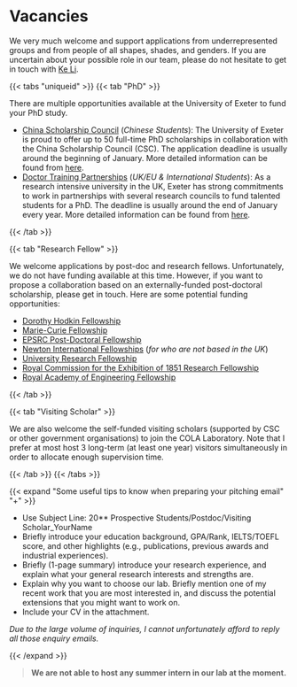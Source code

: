 # Vacancies

We very much welcome and support applications from underrepresented groups and from people of all shapes, shades, and genders. If you are uncertain about your possible role in our team, please do not hesitate to get in touch with [Ke Li](k.li@exeter.ac.uk).

{{< tabs "uniqueid" >}}
{{< tab "PhD" >}}

There are multiple opportunities available at the University of Exeter to fund your PhD study.
- <ins>China Scholarship Council</ins> (_Chinese Students_): The University of Exeter is proud to offer up to 50 full-time PhD scholarships in collaboration with the China Scholarship Council (CSC). The application deadline is usually around the beginning of January. More detailed information can be found from [here](https://www.exeter.ac.uk/pg-research/csc-scholarships/).
- <ins>Doctor Training Partnerships</ins> (_UK/EU \& International Students_): As a research intensive university in the UK, Exeter has strong commitments to work in partnerships with several research councils to fund talented students for a PhD. The deadline is usually around the end of January every year. More detailed information can be found from [here](http://www.exeter.ac.uk/studying/funding/award/index.php?id=4071).

{{< /tab >}}

{{< tab "Research Fellow" >}}

We welcome applications by post-doc and research fellows. Unfortunately, we do not have funding available at this time. However, if you want to propose a collaboration based on an externally-funded post-doctoral scholarship, please get in touch. Here are some potential funding opportunities:
- [Dorothy Hodkin Fellowship](https://royalsociety.org/grants-schemes-awards/grants/dorothy-hodgkin-fellowship/)
- [Marie-Curie Fellowship](https://ec.europa.eu/research/mariecurieactions/)
- [EPSRC Post-Doctoral Fellowship](https://epsrc.ukri.org/skills/fellows/areas/)
- [Newton International Fellowships](https://royalsociety.org/grants-schemes-awards/grants/newton-international/) (_for who are not based in the UK_)
- [University Research Fellowship](https://royalsociety.org/grants-schemes-awards/grants/university-research/)
- [Royal Commission for the Exhibition of 1851 Research Fellowship](https://www.royalcommission1851.org/awards/?award=research)
- [Royal Academy of Engineering Fellowship](https://www.raeng.org.uk/grants-prizes/grants/support-for-research/raeng-research-fellowship)

{{< /tab >}}

{{< tab "Visiting Scholar" >}}

We are also welcome the self-funded visiting scholars (supported by CSC or other government organisations) to join the COLA Laboratory. Note that I prefer at most host 3 long-term (at least one year) visitors simultaneously in order to allocate enough supervision time.

{{< /tab >}}
{{< /tabs >}}

{{< expand "Some useful tips to know when preparing your pitching email" "+" >}}

- Use Subject Line: 20** Prospective Students/Postdoc/Visiting Scholar_YourName
- Briefly introduce your education background, GPA/Rank, IELTS/TOEFL score, and other highlights (e.g., publications, previous awards and industrial experiences).
- Briefly (1-page summary) introduce your research experience, and explain what your general research interests and strengths are.
- Explain why you want to choose our lab. Briefly mention one of my recent work that you are most interested in, and discuss the potential extensions that you might want to work on.
- Include your CV in the attachment.

_Due to the large volume of inquiries, I cannot unfortunately afford to reply all those enquiry emails._

{{< /expand >}}

> **We are not able to host any summer intern in our lab at the moment.**
